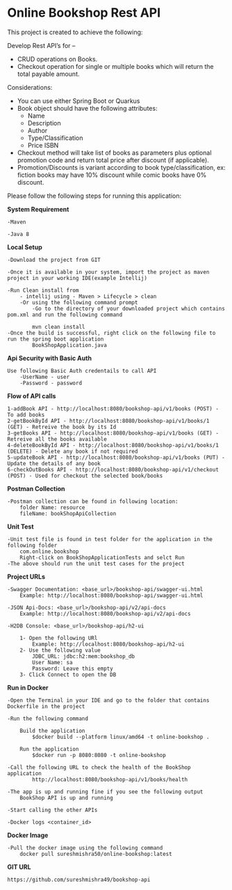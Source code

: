 # Online Bookshop Rest API
This project is created to achieve the following:

Develop Rest API’s for – 
- CRUD operations on Books. 
- Checkout operation for single or multiple books which will return the total payable amount.
	
Considerations: 
- You can use either Spring Boot or Quarkus 
- Book object should have the following attributes: 
	- Name 
	- Description 
	- Author 
	- Type/Classification 
	- Price ISBN 
- Checkout method will take list of books as parameters plus optional promotion code and return total price after discount (if applicable). 
- Promotion/Discounts is variant according to book type/classification, ex: fiction books may have 10% discount while comic books have 0% discount.	

Please follow the following steps for running this application:

**System Requirement**

	-Maven

	-Java 8

**Local Setup**

	-Download the project from GIT

	-Once it is available in your system, import the project as maven project in your working IDE(example Intellij)

	-Run Clean install from 
		- intellij using - Maven > Lifecycle > clean
		-Or using the following command prompt
			-Go to the directory of your downloaded project which contains pom.xml and run the following command

			mvn clean install
	-Once the build is successful, right click on the following file to run the spring boot application
			BookShopApplication.java

**Api Security with Basic Auth**

	Use following Basic Auth credentails to call API 
		-UserName - user
		-Password - password

**Flow of API calls**

	1-addBook API - http://localhost:8080/bookshop-api/v1/books (POST) - To add books
	2-getBookById API - http://localhost:8080/bookshop-api/v1/books/1 (GET) - Retreive the book by its Id
	3-getBooks API - http://localhost:8080/bookshop-api/v1/books (GET) - Retreive all the books available
	4-deleteBookById API - http://localhost:8080/bookshop-api/v1/books/1 (DELETE) - Delete any book if not required
	5-updateBook API - http://localhost:8080/bookshop-api/v1/books (PUT) - Update the details of any book
	6-checkOutBooks API - http://localhost:8080/bookshop-api/v1/checkout (POST) - Used for checkout the selected book/books

**Postman Collection**

	-Postman collection can be found in following location:
		folder Name: resource 
		fileName: bookShopApiCollection
**Unit Test**

	-Unit test file is found in test folder for the application in the following folder
		com.online.bookshop
		Right-click on BookShopApplicationTests and selct Run
	-The above should run the unit test cases for the project

**Project URLs**

	-Swagger Documentation: <base_url>/bookshop-api/swagger-ui.html
		Example: http://localhost:8080/bookshop-api/swagger-ui.html

	-JSON Api-Docs: <base_url>/bookshop-api/v2/api-docs
		Example: http://localhost:8080/bookshop-api/v2/api-docs

	-H2DB Console: <base_url>/bookshop-api/h2-ui

		1- Open the following URl
			Example: http://localhost:8080/bookshop-api/h2-ui
		2- Use the following value 
			JDBC_URL: jdbc:h2:mem:bookshop_db
			User Name: sa
			Password: Leave this empty
		3- Click Connect to open the DB

		

**Run in Docker** 

	-Open the Terminal in your IDE and go to the folder that contains Dockerfile in the project 

	-Run the following command 

		Build the application
			$docker build --platform linux/amd64 -t online-bookshop . 

		Run the application 
			$docker run -p 8080:8080 -t online-bookshop 

	-Call the following URL to check the health of the BookShop application 
			http://localhost:8080/bookshop-api/v1/books/health

	-The app is up and running fine if you see the following output
		BookShop API is up and running 

	-Start calling the other APIs

	-Docker logs <container_id>

**Docker Image**

	-Pull the docker image using the following command
		docker pull sureshmishra50/online-bookshop:latest

**GIT URL**

	https://github.com/sureshmishra49/bookshop-api